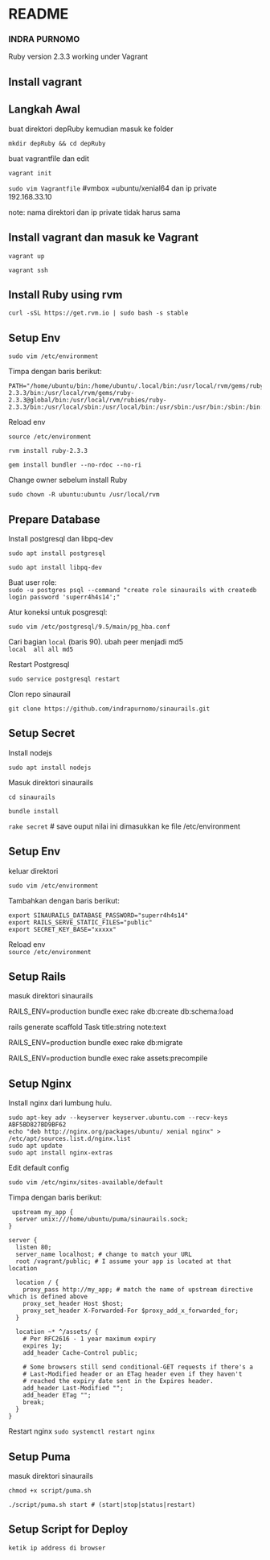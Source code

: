 # README
### INDRA PURNOMO
 
 Ruby version 2.3.3 working under Vagrant
 
## Install vagrant
## Langkah Awal

 buat direktori depRuby kemudian masuk ke folder 
 
 `mkdir depRuby && cd depRuby`
 
 buat vagrantfile dan edit
 
 `vagrant init`
 
 `sudo vim Vagrantfile` #vmbox =ubuntu/xenial64 dan ip private 192.168.33.10 
 
 note: nama direktori dan ip private tidak harus sama

## Install vagrant dan masuk ke Vagrant
 
`vagrant up`
 
`vagrant ssh`

## Install Ruby using rvm
 
`curl -sSL https://get.rvm.io | sudo bash -s stable`

## Setup Env 

`sudo vim /etc/environment`

Timpa dengan baris berikut:  
 ```
 PATH="/home/ubuntu/bin:/home/ubuntu/.local/bin:/usr/local/rvm/gems/ruby-2.3.3/bin:/usr/local/rvm/gems/ruby-2.3.3@global/bin:/usr/local/rvm/rubies/ruby-2.3.3/bin:/usr/local/sbin:/usr/local/bin:/usr/sbin:/usr/bin:/sbin:/bin:/usr/games:/usr/local/games:/snap/bin:/usr/local/rvm/bin"
 ```
 
Reload env  

`source /etc/environment`

`rvm install ruby-2.3.3`

`gem install bundler --no-rdoc --no-ri`

Change owner sebelum install Ruby

`sudo chown -R ubuntu:ubuntu /usr/local/rvm`

 ## Prepare Database
 
Install postgresql dan  libpq-dev

`sudo apt install postgresql`

`sudo apt install libpq-dev`

 Buat user role:  
 `sudo -u postgres psql --command "create role sinaurails with createdb login password 'superr4h4s14';"`
 
 Atur koneksi untuk posgresql:
 
 `sudo vim /etc/postgresql/9.5/main/pg_hba.conf`
 
 Cari bagian `local` (baris 90). ubah peer menjadi md5  
 `local  all all md5`
 
Restart Postgresql

`sudo service postgresql restart`

Clon repo sinaurail

`git clone https://github.com/indrapurnomo/sinaurails.git`

## Setup Secret

Install nodejs 

`sudo apt install nodejs`

Masuk direktori sinaurails

`cd sinaurails`

`bundle install`

 `rake secret` # save ouput nilai ini dimasukkan ke file /etc/environment
 
 ## Setup Env
 keluar direktori
 
 `sudo vim /etc/environment`
 
Tambahkan dengan baris berikut:  
 ```
 export SINAURAILS_DATABASE_PASSWORD="superr4h4s14"
 export RAILS_SERVE_STATIC_FILES="public"
 export SECRET_KEY_BASE="xxxxx"
 ```
 Reload env  
`source /etc/environment`
 
 ## Setup Rails
 masuk direktori sinaurails
 
 RAILS_ENV=production bundle exec rake db:create db:schema:load
 
 rails generate scaffold Task title:string note:text
 
 RAILS_ENV=production bundle exec rake db:migrate
 
 RAILS_ENV=production bundle exec rake assets:precompile

## Setup Nginx
 Install nginx dari lumbung hulu.
 ```
sudo apt-key adv --keyserver keyserver.ubuntu.com --recv-keys ABF5BD827BD9BF62
echo "deb http://nginx.org/packages/ubuntu/ xenial nginx" > /etc/apt/sources.list.d/nginx.list 
sudo apt update
sudo apt install nginx-extras
 ```
   
Edit default config 

`sudo vim /etc/nginx/sites-available/default`

 Timpa dengan baris berikut:  
```
 upstream my_app {
  server unix:///home/ubuntu/puma/sinaurails.sock;
}

server {
  listen 80;
  server_name localhost; # change to match your URL
  root /vagrant/public; # I assume your app is located at that location

  location / {
    proxy_pass http://my_app; # match the name of upstream directive which is defined above
    proxy_set_header Host $host;
    proxy_set_header X-Forwarded-For $proxy_add_x_forwarded_for;
  }

  location ~* ^/assets/ {
    # Per RFC2616 - 1 year maximum expiry
    expires 1y;
    add_header Cache-Control public;

    # Some browsers still send conditional-GET requests if there's a
    # Last-Modified header or an ETag header even if they haven't
    # reached the expiry date sent in the Expires header.
    add_header Last-Modified "";
    add_header ETag "";
    break;
  }
}
```
 Restart nginx
 `sudo systemctl restart nginx`
  
 ## Setup Puma
 
masuk direktori sinaurails 

`chmod +x script/puma.sh`

`./script/puma.sh start # (start|stop|status|restart)`

 
 ## Setup Script for Deploy
 `ketik ip address di browser`

